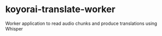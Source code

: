 
# koyorai-translate-worker

Worker application to read audio chunks and produce translations using Whisper
